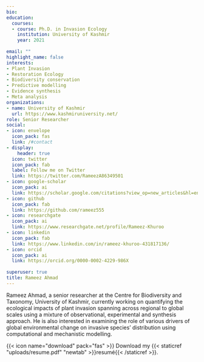 ```yaml
---
bio: 
education: 
  courses:
  - course: Ph.D. in Invasion Ecology
    institution: University of Kashmir
    year: 2021
  
email: ""
highlight_name: false
interests:
- Plant Invasion
- Restoration Ecology
- Biodiversity conservation
- Predictive modelling
- Evidence synthesis
- Meta analysis 
organizations:
- name: University of Kashmir
  url: https://www.kashmiruniversity.net/
role: Senior Researcher
social:
- icon: envelope
  icon_pack: fas
  link: /#contact
- display:
    header: true
  icon: twitter
  icon_pack: fab
  label: Follow me on Twitter
  link: https://twitter.com/RameezA86349501
- icon: google-scholar
  icon_pack: ai
  link: https://scholar.google.com/citations?view_op=new_articles&hl=en&imq=Rameez+Ahmad#
- icon: github
  icon_pack: fab
  link: https://github.com/rameez555
- icon: researchgate
  icon_pack: ai
  link: https://www.researchgate.net/profile/Rameez-Khuroo 
- icon: linkedin
  icon_pack: fab
  link: https://www.linkedin.com/in/rameez-khuroo-431817136/
- icon: orcid
  icon_pack: ai
  link: https://orcid.org/0000-0002-4229-986X  
  
superuser: true
title: Rameez Ahmad
---
```


Rameez Ahmad, a senior researcher at the Centre for Biodiversity and Taxonomy, University of Kashmir,  currently working on quantifying the ecological impacts of plant invasion spanning across regional to global scales using a mixture of observational, experimental and synthesis approach. He is also interested in examining the role of various drivers of global environmental change on invasive species’ distribution using computational and mechanistic modelling. 

{{< icon name="download" pack="fas" >}} Download my {{< staticref "uploads/resume.pdf" "newtab" >}}resumé{{< /staticref >}}.
